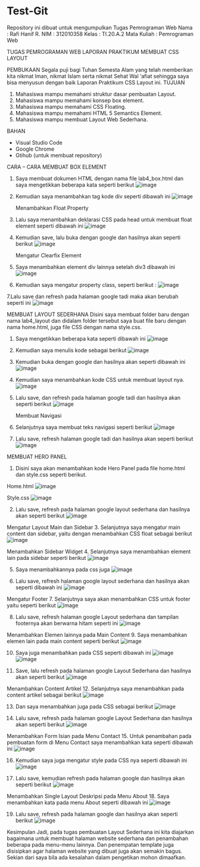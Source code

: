 # Test-Git
Repository ini dibuat untuk mengumpulkan Tugas Pemrograman Web
Nama		: Rafi Hanif R.
NIM		: 312010358
Kelas		: TI.20.A.2
Mata Kuliah	: Pemrograman Web

TUGAS PEMROGRAMAN WEB
LAPORAN PRAKTIKUM
MEMBUAT CSS LAYOUT

PEMBUKAAN
Segala puji bagi Tuhan Semesta Alam yang telah memberikan kita nikmat Iman, nikmat Islam serta nikmat Sehat Wal ‘afiat sehingga saya bisa menyusun dengan baik Laporan Praktikum CSS Layout ini.
TUJUAN 
1. Mahasiswa mampu memahami struktur dasar pembuatan Layout. 
2. Mahasiswa mampu memahami konsep box element. 
3. Mahasiswa mampu memahami CSS Floating. 
4. Mahasiswa mampu memahami HTML 5 Semantics Element. 
5. Mahasiswa mampu membuat Layout Web Sederhana. 

BAHAN
- Visual Studio Code
- Google Chrome
- Gtihub (untuk membuat repository)

CARA – CARA
MEMBUAT BOX ELEMENT
1. Saya membuat dokumen HTML dengan nama file lab4_box.html dan saya mengetikkan beberapa kata seperti berikut
   ![image](https://user-images.githubusercontent.com/102600434/161589814-fba7bb2d-6a2e-49b1-9c73-b846ffdad898.png) 

2. Kemudian saya menambahkan tag kode div seperti dibawah ini
   ![image](https://user-images.githubusercontent.com/102600434/161589880-6c00b6ab-4ac4-4b72-a7f0-b152a254006d.png)

      Menambahkan Float Property
3. Lalu saya menambahkan deklarasi CSS pada head untuk membuat float element seperti dibawah ini
   ![image](https://user-images.githubusercontent.com/102600434/161589942-840343cb-5160-4e87-97d7-1f89769f40a7.png)

4. Kemudian save, lalu buka dengan google dan hasilnya akan seperti berikut
   ![image](https://user-images.githubusercontent.com/102600434/161590007-74a94885-f9a4-41f3-b101-c8ee93ec1ed4.png)
 
      Mengatur Clearfix Element
5. Saya menambahkan element div lainnya setelah div3 dibawah ini
  ![image](https://user-images.githubusercontent.com/102600434/161591068-cb7ff13d-b636-4828-8901-5717a72e59cc.png)

6. Kemudian saya mengatur property class, seperti berikut :
 ![image](https://user-images.githubusercontent.com/102600434/161591153-0a091d36-6083-4342-8a67-22520c3c5cb3.png)

7.Lalu save dan refresh pada halaman google tadi maka akan berubah seperti ini
 ![image](https://user-images.githubusercontent.com/102600434/161591594-82dea601-8c95-4e56-86e0-169ae8aa382a.png)

MEMBUAT LAYOUT SEDERHANA
Disini saya membuat folder baru dengan nama lab4_layout dan didalam folder tersebut saya buat file baru dengan nama home.html, juga file CSS dengan nama style.css.
1. Saya mengetikkan beberapa kata seperti dibawah ini
 ![image](https://user-images.githubusercontent.com/102600434/161591674-2940e28c-ca75-4982-bdde-105bfc0575ca.png)

2. Kemudian saya menulis kode sebagai berikut
 ![image](https://user-images.githubusercontent.com/102600434/161591704-e0a9d61d-18ce-46ac-8b04-a6e9f3958779.png) 
 
3. Kemudian buka dengan google dan hasilnya akan seperti dibawah ini
 ![image](https://user-images.githubusercontent.com/102600434/161591765-af916f2f-972b-4bb4-abe5-05751eb6f3e0.png)
 
4. Kemudian saya menambahkan kode CSS untuk membuat layout nya.
 ![image](https://user-images.githubusercontent.com/102600434/161591859-4ed19379-172e-40e7-bf49-6c65bb59e320.png)


5. Lalu save, dan refresh pada halaman google tadi dan hasilnya akan seperti berikut
 ![image](https://user-images.githubusercontent.com/102600434/161591903-3b1685d3-edae-46e5-9417-9f2f2fb3583a.png)

      Membuat Navigasi
6. Selanjutnya saya membuat teks navigasi seperti berikut
 ![image](https://user-images.githubusercontent.com/102600434/161591956-2a83f112-f423-4dfe-a3aa-d1380a431759.png)

7. Lalu save, refresh halaman google tadi dan hasilnya akan seperti berikut
 ![image](https://user-images.githubusercontent.com/102600434/161592015-5f08dc7e-269c-4e75-810f-f5c2906289ea.png)

MEMBUAT HERO PANEL
1. Disini saya akan menambahkan kode Hero Panel pada file home.html dan style.css seperti berikut.

Home.html
 ![image](https://user-images.githubusercontent.com/102600434/161592131-a5d58f27-36e6-4920-a6f2-8e78dfa72449.png)


Style.css
![image](https://user-images.githubusercontent.com/102600434/161592238-921b645a-790f-4add-adac-065437c79bd6.png)
 

2. Lalu save, refresh pada halaman google layout sederhana dan hasilnya akan seperti berikut
 ![image](https://user-images.githubusercontent.com/102600434/161592545-43a83b95-d7da-4d06-b6e4-214342b112b4.png)

 Mengatur Layout Main dan Sidebar
3. Selanjutnya saya mengatur main content dan sidebar, yaitu dengan menambahkan CSS float sebagai berikut
 ![image](https://user-images.githubusercontent.com/102600434/161592598-30c4d99e-8aa6-4b55-9767-a00fc86b668e.png)

 Menambahkan Sidebar Widget
4. Selanjutnya saya menambahkan element lain pada sidebar seperti berikut
 ![image](https://user-images.githubusercontent.com/102600434/161592643-d499843c-7dc7-49c0-b89e-e054b7e56f50.png)

5. Saya menambahkannya pada css juga
 ![image](https://user-images.githubusercontent.com/102600434/161592707-ba11cc33-1b66-44c7-b078-4096685228d1.png)

6. Lalu save, refresh halaman google layout sederhana dan hasilnya akan seperti dibawah ini
 ![image](https://user-images.githubusercontent.com/102600434/161592736-caa518fc-ebeb-42b5-a3ea-20367f814e76.png)
  
 Mengatur Footer
7. Selanjutnya saya akan menambahkan CSS untuk footer yaitu seperti berikut
 ![image](https://user-images.githubusercontent.com/102600434/161592778-ad06f7e6-5ca7-4563-9bd7-6d64af4e0b33.png)

8. Lalu save, refresh halaman google Layout sederhana dan tampilan footernya akan berwarna hitam seperti ini
 ![image](https://user-images.githubusercontent.com/102600434/161592810-d5fcb712-4cb1-44f6-943c-fae21b20537a.png) 

Menambahkan Elemen lainnya pada Main Content
9. Saya menambahkan elemen lain pada main content seperti berikut
 ![image](https://user-images.githubusercontent.com/102600434/161592836-55974cf7-2c12-4f3f-b8fd-d3d41d63d9bc.png)

10. Saya juga menambahkan pada CSS seperti dibawah ini
 ![image](https://user-images.githubusercontent.com/102600434/161592867-fed5a647-bc94-49b8-bb51-3512702303a9.png)
 ![image](https://user-images.githubusercontent.com/102600434/161592916-fd08d7f4-4430-4e2e-be26-2c44b9688955.png)

11. Save, lalu refresh pada halaman google Layout Sederhana dan hasilnya akan seperti berikut
 ![image](https://user-images.githubusercontent.com/102600434/161592982-d3f6458f-fa39-414d-bdea-3f4a3ce85d51.png)

 Menambahkan Content Artikel
12. Selanjutnya saya menambahkan pada content artikel sebagai berikut
 ![image](https://user-images.githubusercontent.com/102600434/161593029-d68eebf9-e1e5-47a9-9a77-eb0741ededd3.png)

13. Dan saya menambahkan juga pada CSS sebagai berikut
 ![image](https://user-images.githubusercontent.com/102600434/161593066-d3a44e67-fecf-402e-97ce-5624da96b497.png) 

14. Lalu save, refresh pada halaman google Layout Sederhana dan hasilnya akan seperti berikut
 ![image](https://user-images.githubusercontent.com/102600434/161593107-78419341-2a34-45ad-9e6a-7a5e6cd8047a.png)

 Menambahkan Form Isian pada Menu Contact
15. Untuk penambahan pada pembuatan form di Menu Contact saya menambahkan kata seperti dibawah ini
 ![image](https://user-images.githubusercontent.com/102600434/161593147-5ce7d61e-15a2-4b31-a5ae-a62627d6f58b.png)

16. Kemudian saya juga mengatur style pada CSS nya seperti dibawah ini
 ![image](https://user-images.githubusercontent.com/102600434/161593178-cca31ffe-f527-4cc8-822a-d40d891a2b0e.png)

17. Lalu save, kemudian refresh pada halaman google dan hasilnya akan seperti berikut
 ![image](https://user-images.githubusercontent.com/102600434/161593217-9faabae6-1050-4593-aa07-7494c27c55ca.png)

 Menambahkan Single Layout Deskripsi pada Menu About
18. Saya menambahkan kata pada menu About seperti dibawah ini
 ![image](https://user-images.githubusercontent.com/102600434/161593256-27a5d404-3d90-4ab3-bb21-c506b97dd6ea.png) 

19. Lalu save, refresh pada halaman google dan hasilnya akan seperti berikut
 ![image](https://user-images.githubusercontent.com/102600434/161593295-632b957a-fbf7-4c24-be53-a9bb315f9ee6.png)

Kesimpulan
Jadi, pada tugas pembuatan Layout Sederhana ini kita diajarkan bagaimana untuk membuat halaman website sederhana dan penambahan beberapa pada menu-menu lainnya. Dan penempatan template juga disisipkan agar halaman website yang dibuat juga akan semakin bagus. 
Sekian dari saya bila ada kesalahan dalam pengetikan mohon dimaafkan.










